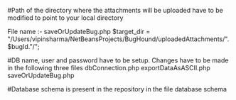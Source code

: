 #Path of the directory where the attachments will be uploaded have to be modified to point to your local directory

File name :- saveOrUpdateBug.php
$target_dir = "/Users/vipinsharma/NetBeansProjects/BugHound/uploadedAttachments/".$bugId."/";

#DB name, user and password have to be setup. Changes have to be made in the following three files
dbConnection.php
exportDataAsASCII.php
saveOrUpdateBug.php

#Database schema is present in the repository in the file 
database schema
